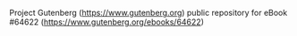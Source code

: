 Project Gutenberg (https://www.gutenberg.org) public repository for
eBook #64622 (https://www.gutenberg.org/ebooks/64622)
